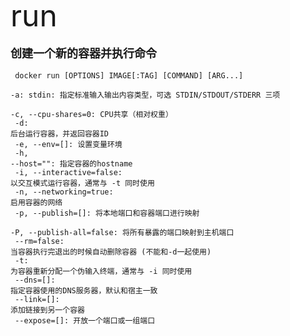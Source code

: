 <font size=8 >run</font>
<br/>
<br/>
<font size=4>**创建一个新的容器并执行命令**</font>
<br/>
<br/>
<code> docker run [OPTIONS] IMAGE[:TAG] [COMMAND] [ARG...]<br/>
 -a: stdin: 指定标准输入输出内容类型，可选 STDIN/STDOUT/STDERR 三项<br/>
-c, --cpu-shares=0: CPU共享（相对权重）<br/>
-d: 后台运行容器，并返回容器ID<br/>
-e, --env=[]: 设置变量环境<br/>
-h, --host="": 指定容器的hostname<br/>
-i, --interactive=false: 以交互模式运行容器，通常与 -t 同时使用<br/>
-n, --networking=true: 启用容器的网络<br/>
-p, --publish=[]: 将本地端口和容器端口进行映射<br/>
-P, --publish-all=false: 将所有暴露的端口映射到主机端口<br/>
--rm=false: 当容器执行完退出的时候自动删除容器 (不能和-d一起使用)<br/>
-t: 为容器重新分配一个伪输入终端，通常与 -i 同时使用<br/>
--dns=[]: 指定容器使用的DNS服务器，默认和宿主一致<br/>
--link=[]: 添加链接到另一个容器<br/>
--expose=[]: 开放一个端口或一组端口<br/>
</code>
   	
	
    
    
    
    
    
    
	 
     




  